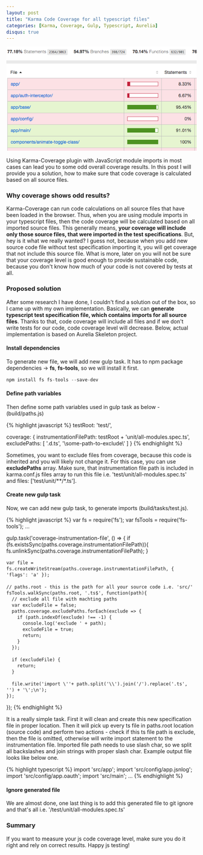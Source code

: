 ```yaml
---
layout: post
title: "Karma Code Coverage for all typescript files"
categories: [Karma, Coverage, Gulp, Typescript, Aurelia]
disqus: true
---
```


![Karma Coverage](/images/2017-01-08/coverage-all-files.png)

Using Karma-Coverage plugin with JavaScript module imports in most cases can lead you to some odd overall coverage results. 
In this post I will provide you a solution, how to make sure that code coverage is calculated based on all source files.

<!--more-->

### Why coverage shows odd results?

Karma-Coverage can run code calculations on all source files that have been loaded in the browser. Thus, when you are using module imports in your typescript files, then the code coverage will be calculated based on all imported source files. This generally means, **your coverage will include only those source files, that were imported in the test specifications**. But, hey is it what we really wanted? I guess not, because when you add new source code file without test specification importing it, you will get coverage that not include this source file. What is more, later on you will not be sure that your coverage level is good enough to provide sustainable code, because you don't know how much of your code is not covered by tests at all.

### Proposed solution

After some research I have done, I couldn't find a solution out of the box, so I came up with my own implementation. Basically, we can **generate typescript test specification file, which contains imports for all source files**. Thanks to that, code coverage will include all files and if we don't write tests for our code, code coverage level will decrease. Below, actual implementation is based on Aurelia Skeleton project. 

#### Install dependencies

To generate new file, we will add new gulp task. It has to npm package dependencies -> **fs**, **fs-tools**, so we will install it first.

```js
npm install fs fs-tools --save-dev
```

#### Define path variables

Then define some path variables used in gulp task as below - (build/paths.js)

{% highlight javascript %}
testRoot: 'test/',

coverage: {
  instrumentationFilePath: testRoot + 'unit/all-modules.spec.ts',
  excludePaths: [
    '.d.ts',
    '\\some-path-to-exclude\\'
  ]
}
{% endhighlight %}

Sometimes, you want to exclude files from coverage, because this code is inherited and you will likely not change it. For this case, you can use **excludePaths** array. Make sure, that instrumentation file path is included in karma.conf.js files array to run this file i.e. 'test/unit/all-modules.spec.ts' and files: ['test/unit/**/*.ts']. 

#### Create new gulp task

Now, we can add new gulp task, to generate imports (build/tasks/test.js).

{% highlight javascript %}
var fs = require('fs');
var fsTools = require('fs-tools');
...

gulp.task('coverage-instrumentation-file', () => {
    if (fs.existsSync(paths.coverage.instrumentationFilePath)){
      fs.unlinkSync(paths.coverage.instrumentationFilePath);
    }

    var file = fs.createWriteStream(paths.coverage.instrumentationFilePath, { 'flags': 'a' });
	
    // paths.root - this is the path for all your source code i.e. 'src/'
    fsTools.walkSync(paths.root, '.ts$', function(path){
      // exclude all file with machting paths
      var excludeFile = false;      
      paths.coverage.excludePaths.forEach(exclude => {
        if (path.indexOf(exclude) !== -1) {
          console.log('exclude ' + path);
          excludeFile = true;
          return;
        }
      });

      if (excludeFile) {
        return;
      }

      file.write('import \''+ path.split('\\').join('/').replace('.ts', '') + '\';\n');
    });
});
{% endhighlight %}

It is a really simple task. First it will clean and create this new specification file in proper location. Then it will pick up every ts file in paths.root location (source code) and perform two actions - check if this ts file path is exclude, then the file is omitted, otherwise will write import statement to the instrumentation file. Imported file path needs to use slash char, so we split all backslashes and join strings with proper slash char. Example output file looks like below one.

{% highlight typescript %}
import 'src/app';
import 'src/config/app.jsnlog';
import 'src/config/app.oauth';
import 'src/main';
...
{% endhighlight %}

#### Ignore generated file

We are almost done, one last thing is to add this generated file to git ignore and that's all i.e. '/test/unit/all-modules.spec.ts' 

### Summary

If you want to measure your js code coverage level, make sure you do it right and rely on correct results. Happy js testing!
